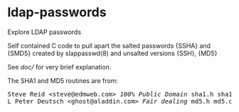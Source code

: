# ldap-passwords
Explore LDAP passwords

<p>
Self contained C code to pull apart the salted passwords {SSHA} and {SMD5}
created by slappasswd(8) and unsalted versions {SSH}, {MD5}
</p>
<p>
See <em>doc/</em>  for very brief explanation.
</p>
The SHA1 and MD5 routines are from:
<pre>
Steve Reid &lt;steve@edmweb.com&gt; <em>100% Public Domain</em> sha1.h sha1.c
L Peter Deutsch &lt;ghost@aladdin.com&gt; <em>Fair dealing</em> md5.h md5.c
</pre>
